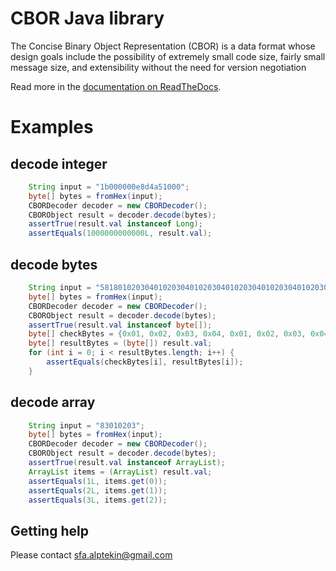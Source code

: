 # CBOR Java library

The Concise Binary Object Representation (CBOR) is a data format whose design goals include the possibility of extremely small code size, fairly small message size, and extensibility without the need for version negotiation

Read more in the [documentation on ReadTheDocs](http://cbor.io/). 

# Examples
## decode integer 
```java
    String input = "1b000000e8d4a51000";
    byte[] bytes = fromHex(input);
    CBORDecoder decoder = new CBORDecoder();
    CBORObject result = decoder.decode(bytes);
    assertTrue(result.val instanceof Long);
    assertEquals(1000000000000L, result.val);
```
## decode bytes 
```java
    String input = "5818010203040102030401020304010203040102030401020304";
    byte[] bytes = fromHex(input);
    CBORDecoder decoder = new CBORDecoder();
    CBORObject result = decoder.decode(bytes);
    assertTrue(result.val instanceof byte[]);
    byte[] checkBytes = {0x01, 0x02, 0x03, 0x04, 0x01, 0x02, 0x03, 0x04, 0x01, 0x02, 0x03, 0x04, 0x01, 0x02, 0x03, 0x04, 0x01, 0x02, 0x03, 0x04, 0x01, 0x02, 0x03, 0x04};
    byte[] resultBytes = (byte[]) result.val;
    for (int i = 0; i < resultBytes.length; i++) {
        assertEquals(checkBytes[i], resultBytes[i]);
    }
```
## decode array 
```java
    String input = "83010203";
    byte[] bytes = fromHex(input);
    CBORDecoder decoder = new CBORDecoder();
    CBORObject result = decoder.decode(bytes);
    assertTrue(result.val instanceof ArrayList);
    ArrayList items = (ArrayList) result.val;
    assertEquals(1L, items.get(0));
    assertEquals(2L, items.get(1));
    assertEquals(3L, items.get(2));
```

## Getting help

Please contact sfa.alptekin@gmail.com
